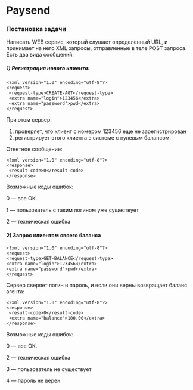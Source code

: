 # Paysend

### Постановка задачи
Написать WEB сервис, который слушает определенный URL, и принимает на него XML запросы,  отправленные в теле POST запроса. 
Есть два вида сообщений: 

##### 1) Регистрация нового клиента: 
```
<?xml version="1.0" encoding="utf-8"?> 
<request> 
 <request-type>CREATE-AGT</request-type> 
 <extra name="login">123456</extra> 
 <extra name="password">pwd</extra> 
</request>
 ```
При этом сервер: 
1. проверяет, что клиент с номером 123456 еще не зарегистрирован 
2. регистрирует этого клиента в системе с нулевым балансом. 

Ответное сообщение: 
```
<?xml version="1.0" encoding="utf-8"?> 
<response> 
 <result-code>0</result-code> 
</response> 
```
Возможные коды ошибок: 

0 — все ОК.
 
1 — пользователь с таким логином уже существует
 
2 — техническая ошибка 

#### 2) Запрос клиентом своего баланса
 ```
<?xml version="1.0" encoding="utf-8"?> 
<request> 
 <request-type>GET-BALANCE</request-type> 
 <extra name="login">123456</extra> 
 <extra name="password">pwd</extra> 
</request>
``` 
Сервер сверяет логин и пароль, и если они верны   возвращает баланс агента: 
```
<?xml version="1.0" encoding="utf-8"?> 
<response> 
 <result-code>0</result-code> 
 <extra name="balance">100.00</extra> 
</response> 
```

Возможные коды ошибок: 

0 — все ОК.
 
2 — техническая ошибка
 
3 — пользователь не существует
 
4 — пароль не верен 
